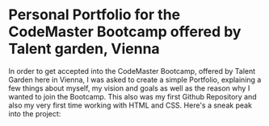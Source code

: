 # Personal Portfolio for the CodeMaster Bootcamp offered by Talent garden, Vienna

In order to get accepted into the CodeMaster Bootcamp, offered by Talent Garden here in Vienna, I was asked to create a simple Portfolio, explaining a few things about myself, my vision and goals as well as the reason why I wanted to join the Bootcamp. 
This also was my first Github Repository and also my very first time working with HTML and CSS. Here's a sneak peak into the project: 



